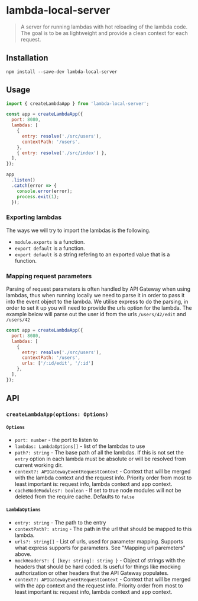 # lambda-local-server

> A server for running lambdas with hot reloading of the lambda code. 
> The goal is to be as lightweight and provide a clean context for each request.

## Installation

```shell
npm install --save-dev lambda-local-server
```

## Usage 

```js
import { createLambdaApp } from 'lambda-local-server';

const app = createLambdaApp({
  port: 8080,
  lambdas: [
    {
      entry: resolve('./src/users'),
      contextPath: '/users',
    },
    { entry: resolve('./src/index') },
  ],
});

app
  .listen()
  .catch(error => {
    console.error(error);
    process.exit(1);
  });
```

### Exporting lambdas

The ways we will try to import the lambdas is the following.
* `module.exports` is a function.
* `export default` is a function.
* `export default` is a string refering to an exported value that is a function.

### Mapping request parameters

Parsing of request parameters is often handled by API Gateway when
using lambdas, thus when running locally we need to parse it in
order to pass it into the event object to the lambda. We utilise
express to do the parsing, in order to set it up you will need to
provide the urls option for the lambda. The example below will parse
out the user id from the urls `/users/42/edit` and `/users/42`

```js
const app = createLambdaApp({
  port: 8080,
  lambdas: [
    {
      entry: resolve('./src/users'),
      contextPath: '/users',
      urls: ['/:id/edit', '/:id']
    },
  ],
});

```

## API

### `createLambdaApp(options: Options)`

#### `Options`
 * `port: number` - the port to listen to
 * `lambdas: LambdaOptions[]` - list of the lambdas to use  
 * `path?: string` - The base path of all the lambdas. If this is not set the `entry` option in each lambda must be absolute or will be resolved from current working dir.  
 * `context?: APIGatewayEventRequestContext` - Context that will be merged with the lambda context and the request info. Priority order from most to least important is: request info, lambda context and app context.
 * `cacheNodeModules?: boolean` - If set to true node modules will not be deleted from the require cache. Defaults to `false`


#### `LambdaOptions`
* `entry: string` - The path to the entry
* `contextPath?: string` - The path in the url that should be mapped to this lambda.
* `urls?: string[]` - List of urls, used for parameter mapping. Supports what express supports for parameters. See "Mapping url paremeters" above.
* `mockHeaders?: { [key: string]: string }` - Object of strings with the headers that should be hard coded. Is useful for things like mocking authorization or other headers that the API Gateway populates.
 * `context?: APIGatewayEventRequestContext` - Context that will be merged with the app context and the request info. Priority order from most to least important is: request info, lambda context and app context.

